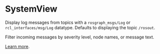 # SystemView

Display log messages from topics with a `rosgraph_msgs/Log` or `rcl_interfaces/msg/Log` datatype. Defaults to displaying the topic `/rosout`.

Filter incoming messages by severity level, node names, or message text.

[Learn more](https://foxglove.dev/docs/panels/rosout).
